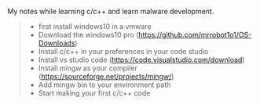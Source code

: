 My notes while learning c/c++ and learn malware development.
>- first install windows10 in a vmware
>-  Download the windows10 pro (https://github.com/mrrobot1o1/OS-Downloads)
>- Install c/c++ in your preferences in your code studio
>- Install vs studio code (https://code.visualstudio.com/download)
>- Install mingw as your compiler (https://sourceforge.net/projects/mingw/)
  >- Add  mingw bin to your environment path
>  -  Start making your first c/c++ code

